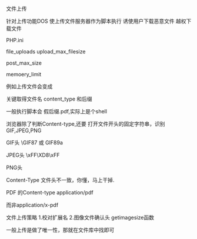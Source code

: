 文件上传


针对上传功能DOS
使上传文件服务器作为脚本执行
诱使用户下载恶意文件
越权下载文件


PHP.ini

file_uploads
upload_max_filesize

post_max_size

memoery_limit



例如上传文件会变成

<?php

system('/bin/cat /etc/passwd');

?>


关键取得文件名 content_type
和后缀


一般执行脚本会 假后缀.pdf,实际上是个shell

浏览器除了判断Content-type,还要
打开文件开头的固定字符串，识别GIF,JPEG,PNG

GIF头 \GIF87 或 GIF89a

JPEG头 \xFF\XD8\xFF


PNG头

Content-Type 文件头不一致，你懂，马上干掉.

PDF 的Content-type application/pdf

而非application/x-pdf


文件上传策略
  1.校对扩展名
  2.图像文件确认头
getimagesize函数


一般上传是做了唯一性，那就在文件库中找即可



